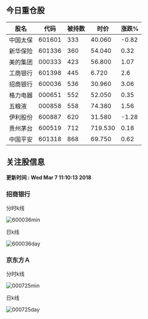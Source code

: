 
## 今日重仓股 

|股名|代码|被持数|时价|涨跌%|
|---|---|---|---|---|
|中国太保|601601|333|40.060|-0.82|
|新华保险|601336|360|54.040|0.32|
|美的集团|000333|423|56.800|1.07|
|工商银行|601398|445|6.720|2.6|
|招商银行|600036|536|30.960|3.06|
|格力电器|000651|552|52.050|0.35|
|五粮液|000858|558|74.380|1.56|
|伊利股份|600887|620|31.580|-1.28|
|贵州茅台|600519|712|719.530|0.18|
|中国平安|601318|868|69.750|0.62|

## 关注股信息
**更新时间 : Wed Mar  7 11:10:13 2018**
### 招商银行 
分时k线

![600036min](http://image.sinajs.cn/newchart/min/n/sh600036.gif)

日k线

![600036day](http://image.sinajs.cn/newchart/daily/n/sh600036.gif)

### 京东方Ａ 
分时k线

![000725min](http://image.sinajs.cn/newchart/min/n/sz000725.gif)

日k线

![000725day](http://image.sinajs.cn/newchart/daily/n/sz000725.gif)
